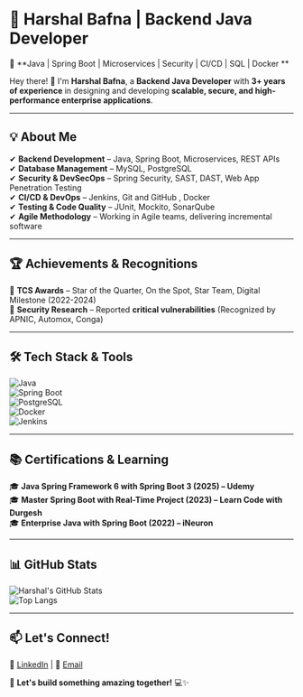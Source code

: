 # 🚀 Harshal Bafna | Backend Java Developer  
🔹 **Java | Spring Boot | Microservices | Security | CI/CD | SQL | Docker **  

Hey there! 👋 I'm **Harshal Bafna**, a **Backend Java Developer** with **3+ years of experience** in designing and developing **scalable, secure, and high-performance enterprise applications**.  

---

## 💡 About Me  
✔ **Backend Development** – Java, Spring Boot, Microservices, REST APIs  
✔ **Database Management** – MySQL, PostgreSQL  
✔ **Security & DevSecOps** – Spring Security, SAST, DAST, Web App Penetration Testing  
✔ **CI/CD & DevOps** – Jenkins, Git and GitHub , Docker  
✔ **Testing & Code Quality** – JUnit, Mockito, SonarQube  
✔ **Agile Methodology** – Working in Agile teams, delivering incremental software  

---

## 🏆 Achievements & Recognitions  
🏅 **TCS Awards** – Star of the Quarter, On the Spot, Star Team, Digital Milestone (2022-2024)  
🔐 **Security Research** – Reported **critical vulnerabilities** (Recognized by APNIC, Automox, Conga)  

---

## 🛠 Tech Stack & Tools  
![Java](https://img.shields.io/badge/Java-ED8B00?style=for-the-badge&logo=java&logoColor=white)  
![Spring Boot](https://img.shields.io/badge/Spring%20Boot-6DB33F?style=for-the-badge&logo=springboot&logoColor=white)  
![PostgreSQL](https://img.shields.io/badge/PostgreSQL-316192?style=for-the-badge&logo=postgresql&logoColor=white)  
![Docker](https://img.shields.io/badge/Docker-2496ED?style=for-the-badge&logo=docker&logoColor=white)  
![Jenkins](https://img.shields.io/badge/Jenkins-D24939?style=for-the-badge&logo=jenkins&logoColor=white)  

---

## 📚 Certifications & Learning  
🎓 **Java Spring Framework 6 with Spring Boot 3 (2025) – Udemy**  
🎓 **Master Spring Boot with Real-Time Project (2023) – Learn Code with Durgesh**  
🎓 **Enterprise Java with Spring Boot (2022) – iNeuron**  

---

## 📊 GitHub Stats  
![Harshal's GitHub Stats](https://github-readme-stats.vercel.app/api?username=harsh-dev-24&show_icons=true&theme=radical)  
![Top Langs](https://github-readme-stats.vercel.app/api/top-langs/?username=harsh-dev-24&layout=compact&theme=radical)  

---

## 📫 Let's Connect!  
🔗 [LinkedIn](https://www.linkedin.com/in/harshal-bafna-61343a241/) | 📧 [Email](mailto:harsh.223556@gmail.com)  

🚀 **Let's build something amazing together!** 💻✨  
